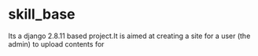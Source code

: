 # skill_base
Its a django 2.8.11 based project.It is aimed at creating a site for a user (the admin) to upload contents for 
